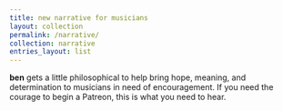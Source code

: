 ```yaml
---
title: new narrative for musicians
layout: collection
permalink: /narrative/
collection: narrative
entries_layout: list
---
```

**ben** gets a little philosophical to help bring hope, meaning, and determination to musicians in need of encouragement. If you need the courage to begin a Patreon, this is what you need to hear.